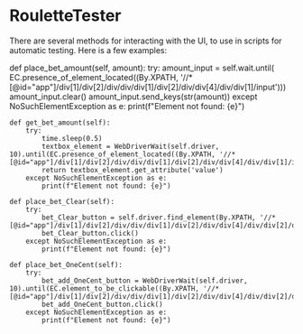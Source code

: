 # RouletteTester


There are several methods for interacting with the UI, to use in scripts for automatic testing.
Here is a few examples:

  def place_bet_amount(self, amount):
        try:
            amount_input = self.wait.until(
                EC.presence_of_element_located((By.XPATH, '//*[@id="app"]/div[1]/div[2]/div/div/div[1]/div[2]/div/div[4]/div/div[1]/input'))) 
            amount_input.clear()
            amount_input.send_keys(str(amount))
        except NoSuchElementException as e:
            print(f"Element not found: {e}")  
            
    def get_bet_amount(self):
        try:
            time.sleep(0.5)
            textbox_element = WebDriverWait(self.driver, 10).until(EC.presence_of_element_located((By.XPATH, '//*[@id="app"]/div[1]/div[2]/div/div/div[1]/div[2]/div/div[4]/div/div[1]/input')))
            return textbox_element.get_attribute('value')
        except NoSuchElementException as e:
            print(f"Element not found: {e}")
        
    def place_bet_Clear(self):
        try:
            bet_Clear_button = self.driver.find_element(By.XPATH, '//*[@id="app"]/div[1]/div[2]/div/div/div[1]/div[2]/div/div[4]/div/div[2]/div/button[1]')
            bet_Clear_button.click()
        except NoSuchElementException as e:
            print(f"Element not found: {e}")
       
    def place_bet_OneCent(self):
        try:
            bet_add_OneCent_button = WebDriverWait(self.driver, 10).until(EC.element_to_be_clickable((By.XPATH, '//*[@id="app"]/div[1]/div[2]/div/div/div[1]/div[2]/div/div[4]/div/div[2]/div/button[2]')))
            bet_add_OneCent_button.click()
        except NoSuchElementException as e:
            print(f"Element not found: {e}")
